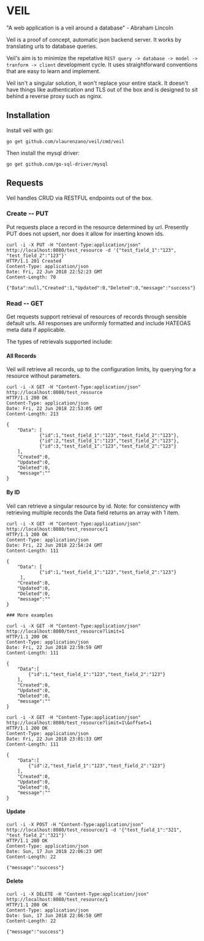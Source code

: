 # VEIL

"A web application is a veil around a database" - Abraham Lincoln 

Veil is a proof of concept, automatic json backend server. It works by translating urls to database queries. 

Veil's aim is to minimize the repetative `REST query -> database -> model -> tranform -> client` development cycle. It uses straightforward conventions that are easy to learn and implement.
 
Veil isn't a singular solution, it won't replace your entire stack. It doesn't have things like authentication and TLS out of the box and is designed to sit behind a reverse proxy such as nginx.

  
## Installation
Install veil with go:

```go get github.com/vlaurenzano/veil/cmd/veil```

Then install the mysql driver:

```go get github.com/go-sql-driver/mysql```

## Requests

Veil handles CRUD via RESTFUL endpoints out of the box. 

   

### Create -- PUT

Put requests place a record in the resource determined by url. Presently PUT does not upsert, nor does it allow for inserting known ids.

```
curl -i -X PUT -H "Content-Type:application/json" http://localhost:8080/test_resource -d '{"test_field_1":"123", "test_field_2":"123"}'
HTTP/1.1 201 Created
Content-Type: application/json
Date: Fri, 22 Jun 2018 22:52:23 GMT
Content-Length: 70

{"Data":null,"Created":1,"Updated":0,"Deleted":0,"message":"success"}

```

### Read -- GET

Get requests support retrieval of resources of records through sensible default urls. All responses are uniformly formatted and include HATEOAS meta data if applicable.  
 
The types of retrievals supported include:
 
#### All Records

Veil will retrieve all records, up to the configuration limits, by querying for a resource without parameters. 
```
curl -i -X GET -H "Content-Type:application/json" http://localhost:8080/test_resource          
HTTP/1.1 200 OK
Content-Type: application/json
Date: Fri, 22 Jun 2018 22:53:05 GMT
Content-Length: 213

{
    "Data": [
            {"id":1,"test_field_1":"123","test_field_2":"123"},
            {"id":2,"test_field_1":"123","test_field_2":"123"},
            {"id":3,"test_field_1":"123","test_field_2":"123"}
    ],
    "Created":0,
    "Updated":0,
    "Deleted":0,
    "message":""
}
```

#### By ID
Veil can retrieve a singular resource by id. Note: for consistency with retrieving multiple records the Data field returns an array with 1 item. 

```
curl -i -X GET -H "Content-Type:application/json" http://localhost:8080/test_resource/1          
HTTP/1.1 200 OK
Content-Type: application/json
Date: Fri, 22 Jun 2018 22:54:24 GMT
Content-Length: 111

{
    "Data": [
            {"id":1,"test_field_1":"123","test_field_2":"123"}
     ],
    "Created":0,
    "Updated":0,
    "Deleted":0,
    "message":""
}

### More examples

curl -i -X GET -H "Content-Type:application/json" http://localhost:8080/test_resource?limit=1
HTTP/1.1 200 OK
Content-Type: application/json
Date: Fri, 22 Jun 2018 22:59:59 GMT
Content-Length: 111

{
    "Data":[
        {"id":1,"test_field_1":"123","test_field_2":"123"}
    ],
    "Created":0,
    "Updated":0,
    "Deleted":0,
    "message":""
}

curl -i -X GET -H "Content-Type:application/json" http://localhost:8080/test_resource?limit=1\&offset=1
HTTP/1.1 200 OK
Content-Type: application/json
Date: Fri, 22 Jun 2018 23:01:33 GMT
Content-Length: 111

{
    "Data":[
        {"id":2,"test_field_1":"123","test_field_2":"123"}
    ],
    "Created":0,
    "Updated":0,
    "Deleted":0,
    "message":""
}

```
#### Update

```
curl -i -X POST -H "Content-Type:application/json" http://localhost:8080/test_resource/1 -d '{"test_field_1":"321", "test_field_2":"321"}'
HTTP/1.1 200 OK
Content-Type: application/json
Date: Sun, 17 Jun 2018 22:06:23 GMT
Content-Length: 22

{"message":"success"}
```

#### Delete

```
curl -i -X DELETE -H "Content-Type:application/json" http://localhost:8080/test_resource/1                                            
HTTP/1.1 200 OK
Content-Type: application/json
Date: Sun, 17 Jun 2018 22:06:58 GMT
Content-Length: 22

{"message":"success"}
```
